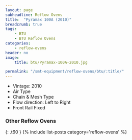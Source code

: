 ```yaml
---
layout: page
subheadline: Reflow Ovens
title:  "Pyramax 100A (2010)"
breadcrumb: true
tags:
    - BTU
    - BTU Reflow Ovens
categories:
    - reflow-ovens
header: no
image:
    title: btu/Pyramax-100A-2010.jpg

permalink: "/smt-equipment/reflow-ovens/btu/:title/"
---
```


- Vintage: 2010
- Air Type
- Chain & Mesh Type
- Flow direction: Left to Right
- Front Rail Fixed

### Other Reflow Ovens ###
{: .t60 }
{% include list-posts category='reflow-ovens' %}
